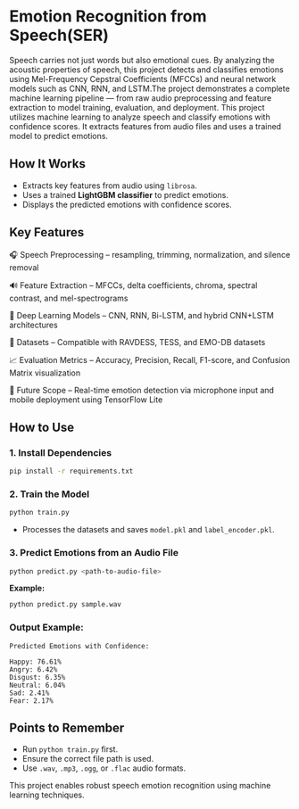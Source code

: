# **Emotion Recognition from Speech(SER)**  

Speech carries not just words but also emotional cues. By analyzing the acoustic properties of speech, this project detects and classifies emotions using Mel-Frequency Cepstral Coefficients (MFCCs) and neural network models such as CNN, RNN, and LSTM.The project demonstrates a complete machine learning pipeline — from raw audio preprocessing and feature extraction to model training, evaluation, and deployment.
This project utilizes machine learning to analyze speech and classify emotions with confidence scores. It extracts features from audio files and uses a trained model to predict emotions.  

## **How It Works**  
- Extracts key features from audio using `librosa`.
- Uses a trained **LightGBM classifier** to predict emotions.
- Displays the predicted emotions with confidence scores.

## **Key Features**
🎧 Speech Preprocessing – resampling, trimming, normalization, and silence removal

🔊 Feature Extraction – MFCCs, delta coefficients, chroma, spectral contrast, and mel-spectrograms

🧩 Deep Learning Models – CNN, RNN, Bi-LSTM, and hybrid CNN+LSTM architectures

🧪 Datasets – Compatible with RAVDESS, TESS, and EMO-DB datasets

📈 Evaluation Metrics – Accuracy, Precision, Recall, F1-score, and Confusion Matrix visualization

🚀 Future Scope – Real-time emotion detection via microphone input and mobile deployment using TensorFlow Lite

## **How to Use**  

### **1. Install Dependencies**  
```sh
pip install -r requirements.txt
```

### **2. Train the Model**  
```sh
python train.py
```
- Processes the datasets and saves `model.pkl` and `label_encoder.pkl`.  

### **3. Predict Emotions from an Audio File**  
```sh
python predict.py <path-to-audio-file>
```

**Example:**  
```sh
python predict.py sample.wav
```

### **Output Example:**  
```
Predicted Emotions with Confidence:

Happy: 76.61%
Angry: 6.42%
Disgust: 6.35%
Neutral: 6.04%
Sad: 2.41%
Fear: 2.17%
```

## **Points to Remember**  
- Run `python train.py` first.  
- Ensure the correct file path is used.  
- Use `.wav`, `.mp3`, `.ogg`, or `.flac` audio formats.  

This project enables robust speech emotion recognition using machine learning techniques.

